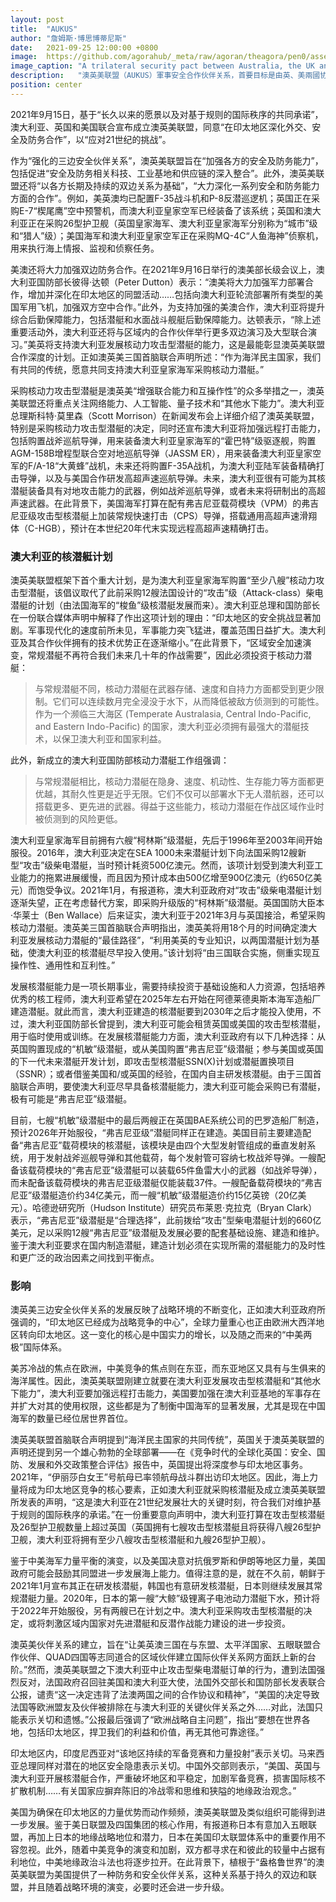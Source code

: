 ```yaml
---
layout: post
title:  "AUKUS"
author: "詹姆斯·博思博蒂尼斯"
date:   2021-09-25 12:00:00 +0800
image:  https://github.com/agorahub/_meta/raw/agoran/theagora/pen0/assets/images/a1/0x0a_a1_c-20210925.jpg
image_caption: "A trilateral security pact between Australia, the UK and the US, 2021"
description:   "澳英美联盟（AUKUS）軍事安全合作伙伴关系，首要目标是由英、美兩國协助澳大利亚建造一支核動力潛艇舰队。该联盟是构筑美国新印太战略联盟合作的一部分，也被視為是澳紐美安全條約（ANZUS）的接替安排。(來源:維基百科)"
position: center
---
```


2021年9月15日，基于“长久以来的愿景以及对基于规则的国际秩序的共同承诺”，澳大利亚、英国和美国联合宣布成立澳英美联盟，同意“在印太地区深化外交、安全及防务合作”，以“应对21世纪的挑战”。

<!--more-->

作为“强化的三边安全伙伴关系”，澳英美联盟旨在“加强各方的安全及防务能力”，包括促进“安全及防务相关科技、工业基地和供应链的深入整合”。此外，澳英美联盟还将“以各方长期及持续的双边关系为基础”，“大力深化一系列安全和防务能力方面的合作”。例如，美英澳均已配置F-35战斗机和P-8反潜巡逻机；英国正在采购E-7“楔尾鹰”空中预警机，而澳大利亚皇家空军已经装备了该系统；英国和澳大利亚正在采购26型护卫舰（英国皇家海军、澳大利亚皇家海军分别称为“城市”级和“猎人”级）；美国海军和澳大利亚皇家空军正在采购MQ-4C“人鱼海神”侦察机，用来执行海上情报、监视和侦察任务。

美澳还将大力加强双边防务合作。在2021年9月16日举行的澳美部长级会议上，澳大利亚国防部长彼得·达顿（Peter Dutton）表示：“澳美将大力加强军力部署合作，增加并深化在印太地区的同盟活动……包括向澳大利亚轮流部署所有类型的美国军用飞机，加强双方空中合作。”此外，为支持加强的美澳合作，澳大利亚将提升综合后勤保障能力，包括潜艇和水面战斗舰艇后勤保障能力。达顿表示，“除上述重要活动外，澳大利亚还将与区域内的合作伙伴举行更多双边演习及大型联合演习。”美英将支持澳大利亚发展核动力攻击型潜艇的能力，这是最能彰显澳英美联盟合作深度的计划。正如澳英美三国首脑联合声明所述：“作为海洋民主国家，我们有共同的传统，愿意共同支持澳大利亚皇家海军采购核动力潜艇。”

采购核动力攻击型潜艇是澳英美“增强联合能力和互操作性”的众多举措之一，澳英美联盟还将重点关注网络能力、人工智能、量子技术和“其他水下能力”。澳大利亚总理斯科特·莫里森（Scott Morrison）在新闻发布会上详细介绍了澳英美联盟，特别是采购核动力攻击型潜艇的决定，同时还宣布澳大利亚将加强远程打击能力，包括购置战斧巡航导弹，用来装备澳大利亚皇家海军的“霍巴特”级驱逐舰，购置AGM-158B增程型联合空对地巡航导弹（JASSM ER），用来装备澳大利亚皇家空军的F/A-18“大黄蜂”战机，未来还将购置F-35A战机，为澳大利亚陆军装备精确打击导弹，以及与美国合作研发高超声速巡航导弹。未来，澳大利亚很有可能为其核潜艇装备具有对地攻击能力的武器，例如战斧巡航导弹，或者未来将研制出的高超声速武器。在此背景下，美国海军打算在配有弗吉尼亚载荷模块（VPM）的弗吉尼亚级攻击型核潜艇上加装常规快速打击（CPS）导弹，搭载通用高超声速滑翔体（C-HGB），预计在本世纪20年代末实现远程高超声速精确打击。


### 澳大利亚的核潜艇计划

澳英美联盟框架下首个重大计划，是为澳大利亚皇家海军购置“至少八艘”核动力攻击型潜艇，该倡议取代了此前采购12艘法国设计的“攻击”级（Attack-class）柴电潜艇的计划（由法国海军的“梭鱼”级核潜艇发展而来）。澳大利亚总理和国防部长在一份联合媒体声明中解释了作出这项计划的理由：“印太地区的安全挑战显著加剧。军事现代化的速度前所未见，军事能力突飞猛进，覆盖范围日益扩大。澳大利亚及其合作伙伴拥有的技术优势正在逐渐缩小。”在此背景下，“区域安全加速演变，常规潜艇不再符合我们未来几十年的作战需要”，因此必须投资于核动力潜艇：

> 与常规潜艇不同，核动力潜艇在武器存储、速度和自持力方面都受到更少限制。它们可以连续数月完全浸没于水下，从而降低被敌方侦测到的可能性。作为一个濒临三大海区 (Temperate Australasia, Central Indo-Pacific, and Eastern Indo-Pacific) 的国家，澳大利亚必须拥有最强大的潜艇技术，以保卫澳大利亚和国家利益。

此外，新成立的澳大利亚国防部核动力潜艇工作组强调：

> 与常规潜艇相比，核动力潜艇在隐身、速度、机动性、生存能力等方面都更优越，其耐久性更是近乎无限。它们不仅可以部署水下无人潜航器，还可以搭载更多、更先进的武器。得益于这些能力，核动力潜艇在作战区域作业时被侦测到的风险更低。

澳大利亚皇家海军目前拥有六艘“柯林斯”级潜艇，先后于1996年至2003年间开始服役。2016年，澳大利亚决定在SEA 1000未来潜艇计划下向法国采购12艘新型“攻击”级柴电潜艇，当时预计耗资500亿澳元。然而，该项计划受到澳大利亚工业能力的拖累进展缓慢，而且因为预计成本由500亿增至900亿澳元（约650亿美元）而饱受争议。2021年1月，有报道称，澳大利亚政府对“攻击”级柴电潜艇计划逐渐失望，正在考虑替代方案，即采购升级版的“柯林斯”级潜艇。英国国防大臣本·华莱士（Ben Wallace）后来证实，澳大利亚于2021年3月与英国接洽，希望采购核动力潜艇。澳英美三国首脑联合声明指出，澳英美将用18个月的时间确定澳大利亚发展核动力潜艇的“最佳路径”，“利用美英的专业知识，以两国潜艇计划为基础，使澳大利亚的核潜艇尽早投入使用。”该计划将“由三国联合实施，侧重实现互操作性、通用性和互利性。”

发展核潜艇能力是一项长期事业，需要持续投资于基础设施和人力资源，包括培养优秀的核工程师，澳大利亚希望在2025年左右开始在阿德莱德奥斯本海军造船厂建造潜艇。就此而言，澳大利亚建造的核潜艇要到2030年之后才能投入使用，不过，澳大利亚国防部长曾提到，澳大利亚可能会租赁英国或美国的攻击型核潜艇，用于临时使用或训练。在发展核潜艇能力方面，澳大利亚政府有以下几种选择：从英国购置现成的“机敏”级潜艇，或从美国购置“弗吉尼亚”级潜艇；参与美国或英国的下一代未来潜艇开发计划，即攻击型核潜艇SSN(X)计划或潜艇置换项目（SSNR）；或者借鉴美国和/或英国的经验，在国内自主研发核潜艇。由于三国首脑联合声明，要使澳大利亚尽早具备核潜艇能力，澳大利亚可能会采购已有潜艇，极有可能是“弗吉尼亚”级潜艇。

目前，七艘“机敏”级潜艇中的最后两艘正在英国BAE系统公司的巴罗造船厂制造，预计2026年开始服役，“弗吉尼亚级”潜艇同样正在建造。美国目前主要建造配备“弗吉尼亚”载荷模块的核潜艇，该模块是由四个大型发射管组成的垂直发射系统，用于发射战斧巡舰导弹和其他载荷，每个发射管可容纳七枚战斧导弹。一艘配备该载荷模块的“弗吉尼亚”级潜艇可以装载65件鱼雷大小的武器（如战斧导弹），而未配备该载荷模块的弗吉尼亚级潜艇仅能装载37件。一艘配备载荷模块的“弗吉尼亚”级潜艇造价约34亿美元，而一艘“机敏”级潜艇造价约15亿英镑（20亿美元）。哈德逊研究所（Hudson Institute）研究员布莱恩·克拉克（Bryan Clark）表示，“弗吉尼亚”级潜艇是“合理选择”，此前拨给“攻击”型柴电潜艇计划的660亿美元，足以采购12艘“弗吉尼亚”级潜艇及发展必要的配套基础设施、建造和维护。鉴于澳大利亚要求在国内制造潜艇，建造计划必须在实现所需的潜艇能力的及时性和更广泛的政治因素之间找到平衡点。


### 影响

澳英美三边安全伙伴关系的发展反映了战略环境的不断变化，正如澳大利亚政府所强调的，“印太地区已经成为战略竞争的中心”，全球力量重心也正由欧洲大西洋地区转向印太地区。这一变化的核心是中国实力的增长，以及随之而来的“中美两极”国际体系。

美苏冷战的焦点在欧洲，中美竞争的焦点则在东亚，而东亚地区又具有与生俱来的海洋属性。因此，澳英美联盟刚建立就要在澳大利亚发展攻击型核潜艇和“其他水下能力”，澳大利亚要加强远程打击能力，美国要加强在澳大利亚基地的军事存在并扩大对其的使用权限，这些都是为了制衡中国海军的显著发展，尤其是现在中国海军的数量已经位居世界首位。

澳英美联盟首脑联合声明提到“海洋民主国家的共同传统”，英国关于澳英美联盟的声明还提到另一个雄心勃勃的全球部署——在《竞争时代的全球化英国：安全、国防、发展和外交政策整合评估》报告中，英国提出将深度参与印太地区事务。2021年，“伊丽莎白女王”号航母已率领航母战斗群出访印太地区。因此，海上力量将成为印太地区竞争的核心要素，正如澳大利亚就采购核潜艇及成立澳英美联盟所发表的声明，“这是澳大利亚在21世纪发展壮大的关键时刻，符合我们对维护基于规则的国际秩序的承诺。”在一份重要意向声明中，澳大利亚打算在攻击型核潜艇及26型护卫舰数量上超过英国（英国拥有七艘攻击型核潜艇且将获得八艘26型护卫舰，澳大利亚将拥有至少八艘攻击型核潜艇和九艘26型护卫舰）。

鉴于中美海军力量平衡的演变，以及美国决意对抗俄罗斯和伊朗等地区力量，美国政府可能会鼓励其同盟进一步发展海上能力。值得注意的是，就在不久前，朝鲜于2021年1月宣布其正在研发核潜艇，韩国也有意研发核潜艇，日本则继续发展其常规潜艇力量。2020年，日本的第一艘“大鲸”级锂离子电池动力潜艇下水，预计将于2022年开始服役，另有两艘已在计划之中。澳大利亚采购攻击型核潜艇的决定，或将刺激区域内国家对先进潜艇和反潜作战能力建设的进一步投资。

澳英美伙伴关系的建立，旨在“让美英澳三国在与东盟、太平洋国家、五眼联盟合作伙伴、QUAD四国等志同道合的区域伙伴建立国际伙伴关系网方面跃上新的台阶。”然而，澳英美联盟之下澳大利亚中止攻击型柴电潜艇订单的行为，遭到法国强烈反对，法国政府召回驻美国和澳大利亚大使，法国外交部长和国防部长发表联合公报，谴责“这一决定违背了法澳两国之间的合作协议和精神”，“美国的决定导致法国等欧洲盟友及伙伴被排除在与澳大利亚的关键伙伴关系之外……对此，法国只能表示关切和遗憾。”公报最后强调了“欧洲战略自主问题”，指出“要想在世界各地，包括印太地区，捍卫我们的利益和价值，再无其他可靠途径。”

印太地区内，印度尼西亚对“该地区持续的军备竞赛和力量投射”表示关切。马来西亚总理同样对潜在的地区安全隐患表示关切。中国外交部则表示，“美国、英国与澳大利亚开展核潜艇合作，严重破坏地区和平稳定，加剧军备竞赛，损害国际核不扩散机制……有关国家应摒弃陈旧的冷战零和思维和狭隘的地缘政治观念。”

美国为确保在印太地区的力量优势而动作频频，澳英美联盟及类似组织可能得到进一步发展。鉴于美日联盟及四国集团的核心作用，有报道称日本有意加入五眼联盟，再加上日本的地缘战略地位和潜力，日本在美国印太联盟体系中的重要作用不容忽视。此外，随着中美竞争的演变和加剧，双方都寻求在和彼此的较量中占据有利地位，中美地缘政治斗法也将逐步拉开。在此背景下，植根于“盎格鲁世界”的澳英美联盟为美国提供了一种防务和安全伙伴关系，这种关系基于持久的双边和联盟，并且随着战略环境的演变，必要时还会进一步升级。

